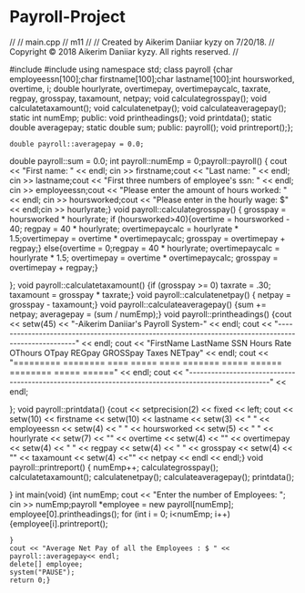# Payroll-Project
//
//  main.cpp
//  m11
//
//  Created by Aikerim Daniiar kyzy on 7/20/18.
//  Copyright © 2018 Aikerim Daniiar kyzy. All rights reserved.
//

#include <iostream>
#include <iomanip>
using namespace std;
class payroll
{char employeessn[100];char firstname[100];char lastname[100];int hoursworked, overtime, i;
    double hourlyrate, overtimepay, overtimepaycalc, taxrate, regpay, grosspay, taxamount, netpay;
    void calculategrosspay();
    void calculatetaxamount();
    void calculatenetpay();
    void calculateaveragepay();
    static int numEmp;
public: void printheadings();
    void printdata();
    static double averagepay;
    static double sum;
    public: payroll();
    void printreport();};

    double payroll::averagepay = 0.0;
double payroll::sum = 0.0;
int payroll::numEmp = 0;payroll::payroll() {
    cout << "First name: " << endl;
    cin >> firstname;cout << "Last name: " << endl;
    cin >> lastname;cout << "First three numbers of employee's ssn: " << endl;
    cin >> employeessn;cout << "Please enter the amount of hours worked: " << endl;
    cin >> hoursworked;cout << "Please enter in the hourly wage: $" << endl;cin >> hourlyrate;}
void payroll::calculategrosspay() {
    grosspay = hoursworked * hourlyrate;
    if (hoursworked>40){overtime = hoursworked - 40;
        regpay = 40 * hourlyrate;
        overtimepaycalc = hourlyrate * 1.5;overtimepay = overtime * overtimepaycalc;
        grosspay = overtimepay + regpay;}
    else{overtime = 0;regpay = 40 * hourlyrate;
        overtimepaycalc = hourlyrate * 1.5;
        overtimepay = overtime * overtimepaycalc;
        grosspay = overtimepay + regpay;}
    
};
void payroll::calculatetaxamount()
{if (grosspay >= 0) taxrate = .30;
    taxamount = grosspay * taxrate;}
void payroll::calculatenetpay() {
    netpay = grosspay - taxamount;}
void payroll::calculateaveragepay()
{sum += netpay;
    averagepay = (sum / numEmp);}
void payroll::printheadings() {cout << setw(45) << "-Aikerim Daniiar's Payroll System-" << endl;
    cout << "----------------------------------------------------------------------------------------------------" << endl;
    cout << "FirstName  LastName   SSN    Hours    Rate   OThours    OTpay    REGpay    GROSSpay   Taxes   NETpay" << endl;
    cout << "=========  ========   ====   =====    ====   =======    =====    ======    ========   =====   ======" << endl;
    cout << "----------------------------------------------------------------------------------------------------" << endl;
    
};
void payroll::printdata()
{cout << setprecision(2) << fixed << left;
    cout << setw(10) << firstname << setw(10) << lastname << setw(3) << " " << employeessn << setw(4) << " " << hoursworked << setw(5) << " " << hourlyrate << setw(7) << "" << overtime << setw(4) << "" << overtimepay << setw(4) << " " << regpay << setw(4) << " " << grosspay << setw(4) << "" << taxamount << setw(4) <<"" << netpay << endl << endl;}
void payroll::printreport() {
        numEmp++;
        calculategrosspay();
    calculatetaxamount();
    calculatenetpay();
    calculateaveragepay();
    printdata();
    
}
int main(void) {int numEmp;
    cout << "Enter the number of Employees: ";
    cin >> numEmp;payroll *employee = new payroll[numEmp];
    employee[0].printheadings();
    for (int i = 0; i<numEmp; i++)
    {employee[i].printreport();
        
    }
    cout << "Average Net Pay of all the Employees : $ " << payroll::averagepay<< endl;
    delete[] employee;
    system("PAUSE");
    return 0;}


